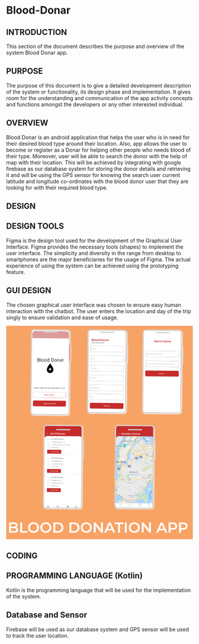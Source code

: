 # Blood-Donar

##	INTRODUCTION
This section of the document describes the purpose and overview of the system Blood Donar app.

## PURPOSE 

The purpose of this document is to give a detailed development description of the system or functionality, its design phase and implementation. It gives room for the understanding and communication of the app activity concepts and functions amongst the developers or any other interested individual.

## OVERVIEW

Blood Donar is an android application that helps the user who is in need for their desired blood type around their location. Also, app allows the user to become or register as a Donar for helping other people who needs blood of their type. Moreover, user will be able to search the donor with the help of map with their location. This will be achieved by integrating with google firebase as our database system for storing the donor details and retrieving it and will be using the GPS sensor for knowing the search user current latitude and longitude co-ordinates with the blood donor user that they are looking for with their required blood type. 

##	DESIGN

## DESIGN TOOLS
 
Figma is the design tool used for the development of the Graphical User Interface. Figma provides the necessary tools (shapes) to implement the user interface. The simplicity and diversity in the range from desktop to smartphones are the major beneficiaries for the usage of Figma. The actual experience of using the system can be achieved using the prototyping feature. 

##	GUI DESIGN
The chosen graphical user interface was chosen to ensure easy human interaction with the chatbot. The user enters the location and day of the trip singly to ensure validation and ease of usage.

 ![alt text](https://github.com/Sandip-Tmg/Blood-Donar/blob/master/app/src/main/res/drawable/UI%20Design.PNG)

##	CODING
##	PROGRAMMING LANGUAGE (Kotlin) 
Kotlin is the programming language that will be used for the implementation of the system. 

##	Database and Sensor   
Firebase will be used as our database system and GPS sensor will be used to track the user location.



